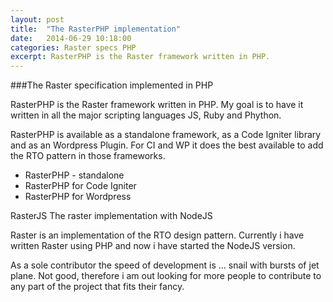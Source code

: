 ```yaml
---
layout: post
title:  "The RasterPHP implementation"
date:   2014-06-29 10:18:00
categories: Raster specs PHP
excerpt: RasterPHP is the Raster framework written in PHP.
---
```


###The Raster specification implemented in PHP

RasterPHP is the Raster framework written in PHP. My goal is to have it written in all the major scripting languages JS, Ruby and Phython. 

RasterPHP is available as a standalone framework, as a Code Igniter library and as an Wordpress Plugin. For CI and WP it does the best available to add the RTO pattern in those frameworks.

- RasterPHP - standalone
- RasterPHP for Code Igniter
- RasterPHP for Wordpress

RasterJS
The raster implementation with NodeJS

Raster is an implementation of the RTO design pattern. Currently i have written Raster using PHP and now i have started the NodeJS version. 

As a sole contributor the speed of development is ... snail with bursts of jet plane. Not good, therefore i am out looking for more people to contribute to any part of the project that fits their fancy.
